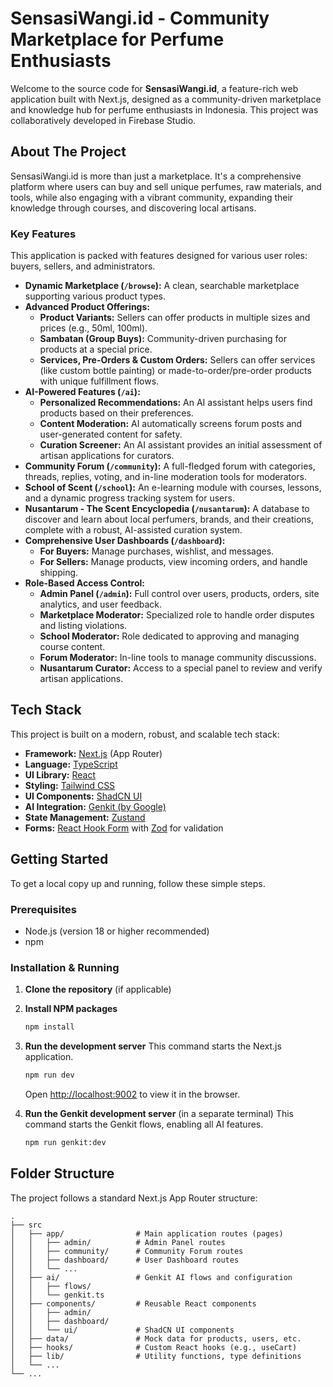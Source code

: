 # SensasiWangi.id - Community Marketplace for Perfume Enthusiasts

Welcome to the source code for **SensasiWangi.id**, a feature-rich web application built with Next.js, designed as a community-driven marketplace and knowledge hub for perfume enthusiasts in Indonesia. This project was collaboratively developed in Firebase Studio.

## About The Project

SensasiWangi.id is more than just a marketplace. It's a comprehensive platform where users can buy and sell unique perfumes, raw materials, and tools, while also engaging with a vibrant community, expanding their knowledge through courses, and discovering local artisans.

### Key Features

This application is packed with features designed for various user roles: buyers, sellers, and administrators.

*   **Dynamic Marketplace (`/browse`):** A clean, searchable marketplace supporting various product types.
*   **Advanced Product Offerings:**
    *   **Product Variants:** Sellers can offer products in multiple sizes and prices (e.g., 50ml, 100ml).
    *   **Sambatan (Group Buys):** Community-driven purchasing for products at a special price.
    *   **Services, Pre-Orders & Custom Orders:** Sellers can offer services (like custom bottle painting) or made-to-order/pre-order products with unique fulfillment flows.
*   **AI-Powered Features (`/ai`):**
    *   **Personalized Recommendations:** An AI assistant helps users find products based on their preferences.
    *   **Content Moderation:** AI automatically screens forum posts and user-generated content for safety.
    *   **Curation Screener:** An AI assistant provides an initial assessment of artisan applications for curators.
*   **Community Forum (`/community`):** A full-fledged forum with categories, threads, replies, voting, and in-line moderation tools for moderators.
*   **School of Scent (`/school`):** An e-learning module with courses, lessons, and a dynamic progress tracking system for users.
*   **Nusantarum - The Scent Encyclopedia (`/nusantarum`):** A database to discover and learn about local perfumers, brands, and their creations, complete with a robust, AI-assisted curation system.
*   **Comprehensive User Dashboards (`/dashboard`):**
    *   **For Buyers:** Manage purchases, wishlist, and messages.
    *   **For Sellers:** Manage products, view incoming orders, and handle shipping.
*   **Role-Based Access Control:**
    *   **Admin Panel (`/admin`):** Full control over users, products, orders, site analytics, and user feedback.
    *   **Marketplace Moderator:** Specialized role to handle order disputes and listing violations.
    *   **School Moderator:** Role dedicated to approving and managing course content.
    *   **Forum Moderator:** In-line tools to manage community discussions.
    *   **Nusantarum Curator:** Access to a special panel to review and verify artisan applications.

## Tech Stack

This project is built on a modern, robust, and scalable tech stack:

*   **Framework:** [Next.js](https://nextjs.org/) (App Router)
*   **Language:** [TypeScript](https://www.typescriptlang.org/)
*   **UI Library:** [React](https://reactjs.org/)
*   **Styling:** [Tailwind CSS](https://tailwindcss.com/)
*   **UI Components:** [ShadCN UI](https://ui.shadcn.com/)
*   **AI Integration:** [Genkit (by Google)](https://firebase.google.com/docs/genkit)
*   **State Management:** [Zustand](https://github.com/pmndrs/zustand)
*   **Forms:** [React Hook Form](https://react-hook-form.com/) with [Zod](https://zod.dev/) for validation

## Getting Started

To get a local copy up and running, follow these simple steps.

### Prerequisites

*   Node.js (version 18 or higher recommended)
*   npm

### Installation & Running

1.  **Clone the repository** (if applicable)
2.  **Install NPM packages**
    ```sh
    npm install
    ```
3.  **Run the development server**
    This command starts the Next.js application.
    ```sh
    npm run dev
    ```
    Open [http://localhost:9002](http://localhost:9002) to view it in the browser.

4.  **Run the Genkit development server** (in a separate terminal)
    This command starts the Genkit flows, enabling all AI features.
    ```sh
    npm run genkit:dev
    ```

## Folder Structure

The project follows a standard Next.js App Router structure:

```
.
├── src
│   ├── app/                # Main application routes (pages)
│   │   ├── admin/          # Admin Panel routes
│   │   ├── community/      # Community Forum routes
│   │   ├── dashboard/      # User Dashboard routes
│   │   └── ...
│   ├── ai/                 # Genkit AI flows and configuration
│   │   ├── flows/
│   │   └── genkit.ts
│   ├── components/         # Reusable React components
│   │   ├── admin/
│   │   ├── dashboard/
│   │   └── ui/             # ShadCN UI components
│   ├── data/               # Mock data for products, users, etc.
│   ├── hooks/              # Custom React hooks (e.g., useCart)
│   ├── lib/                # Utility functions, type definitions
│   └── ...
└── ...
```

